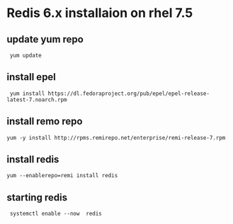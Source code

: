 # Redis 6.x installaion on rhel 7.5 

## update yum repo 

```
 yum update

```

## install epel 

```
 yum install https://dl.fedoraproject.org/pub/epel/epel-release-latest-7.noarch.rpm
```

## install remo repo

```
yum -y install http://rpms.remirepo.net/enterprise/remi-release-7.rpm

```

## install redis 

```
yum --enablerepo=remi install redis

```

## starting redis 

```
 systemctl enable --now  redis 

```
